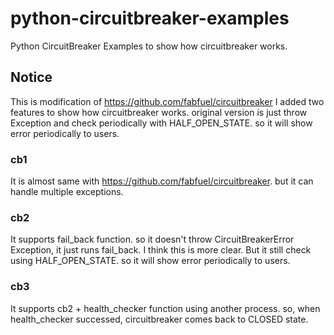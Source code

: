 # python-circuitbreaker-examples
Python CircuitBreaker Examples to show how circuitbreaker works.

## Notice
This is modification of https://github.com/fabfuel/circuitbreaker
I added two features to show how circuitbreaker works.
original version is just throw Exception and check periodically with HALF_OPEN_STATE.
so it will show error periodically to users.

### cb1

It is almost same with https://github.com/fabfuel/circuitbreaker.
but it can handle multiple exceptions.

### cb2

It supports fail_back function.
so it doesn't throw CircuitBreakerError Exception, it just runs fail_back.
I think this is more clear. But it still check using HALF_OPEN_STATE.
so it will show error periodically to users.

### cb3

It supports cb2 + health_checker function using another process.
so, when health_checker successed, circuitbreaker comes back to CLOSED state.
